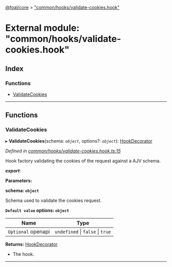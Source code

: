 [@foal/core](../README.md) > ["common/hooks/validate-cookies.hook"](../modules/_common_hooks_validate_cookies_hook_.md)

# External module: "common/hooks/validate-cookies.hook"

## Index

### Functions

* [ValidateCookies](_common_hooks_validate_cookies_hook_.md#validatecookies)

---

## Functions

<a id="validatecookies"></a>

###  ValidateCookies

▸ **ValidateCookies**(schema: *`object`*, options?: *`object`*): [HookDecorator](_core_hooks_.md#hookdecorator)

*Defined in [common/hooks/validate-cookies.hook.ts:15](https://github.com/FoalTS/foal/blob/aac11366/packages/core/src/common/hooks/validate-cookies.hook.ts#L15)*

Hook factory validating the cookies of the request against a AJV schema.

*__export__*: 

**Parameters:**

**schema: `object`**

Schema used to validate the cookies request.

**`Default value` options: `object`**

| Name | Type |
| ------ | ------ |
| `Optional` openapi | `undefined` \| `false` \| `true` |

**Returns:** [HookDecorator](_core_hooks_.md#hookdecorator)
*   The hook.

___

